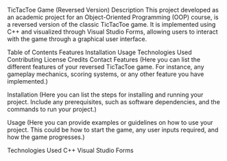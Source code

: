 TicTacToe Game (Reversed Version)
Description
This project developed as an academic project for an Object-Oriented Programming (OOP) course, is a reversed version of the classic TicTacToe game. It is implemented using C++ and visualized through Visual Studio Forms, allowing users to interact with the game through a graphical user interface.

Table of Contents
Features
Installation
Usage
Technologies Used
Contributing
License
Credits
Contact
Features <a name="features"></a>
(Here you can list the different features of your reversed TicTacToe game. For instance, any gameplay mechanics, scoring systems, or any other feature you have implemented.)

Installation <a name="installation"></a>
(Here you can list the steps for installing and running your project. Include any prerequisites, such as software dependencies, and the commands to run your project.)

Usage <a name="usage"></a>
(Here you can provide examples or guidelines on how to use your project. This could be how to start the game, any user inputs required, and how the game progresses.)

Technologies Used <a name="technologies-used"></a>
C++
Visual Studio Forms
